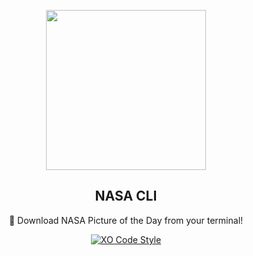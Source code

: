<p align="center">
  <img src="https://i.imgur.com/RL7qYK4g.png" height="256">
  <h2 align="center">NASA CLI</h2>
  <p align="center">🚀 Download NASA Picture of the Day from your terminal!<p>
  
 <p align="center"><a href="https://github.com/sindresorhus/xo"><img src="https://img.shields.io/badge/code_style-XO-5ed9c7.svg" alt="XO Code Style"></a>
  </p>
  

